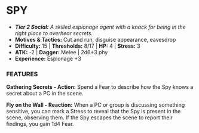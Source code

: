 # SPY

- ***Tier 2 Social:*** *A skilled espionage agent with a knack for being in the right place to overhear secrets.*
- **Motives & Tactics:** Cut and run, disguise appearance, eavesdrop
- **Difficulty:** 15 | **Thresholds:** 8/17 | **HP:** 4 | **Stress:** 3
- **ATK:** -2 | **Dagger:** Melee | 2d6+3 phy
- **Experience:** Espionage +3

### FEATURES

**Gathering Secrets - Action:** Spend a Fear to describe how the Spy knows a secret about a PC in the scene.

**Fly on the Wall - Reaction:** When a PC or group is discussing something sensitive, you can mark a Stress to reveal that the Spy is present in the scene, observing them. If the Spy escapes the scene to report their findings, you gain 1d4 Fear.
